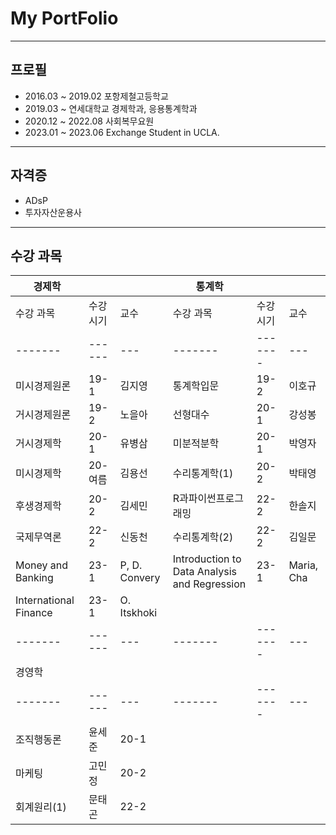 # My PortFolio

---

## 프로필

* 2016.03 ~ 2019.02 포항제철고등학교  
* 2019.03 ~ 연세대학교 경제학과, 응용통계학과  
* 2020.12 ~ 2022.08 사회복무요원  
* 2023.01 ~ 2023.06 Exchange Student in UCLA.

---

## 자격증

* ADsP
* 투자자산운용사

---

## 수강 과목

| 경제학    |        |     | 통계학   |         |     |
| ------- | ------ | --- | ------- | ------- | --- |
| 수강 과목 | 수강 시기 | 교수 | 수강 과목 | 수강 시기 | 교수 |
| ------- | ------ | --- | ------- | ------- | --- |
| 미시경제원론 | 19-1 | 김지영 | 통계학입문 | 19-2 | 이호규 |
| 거시경제원론 | 19-2 | 노을아 | 선형대수 | 20-1 | 강성봉 |
| 거시경제학 | 20-1 | 유병삼 | 미분적분학 | 20-1 | 박영자 |
| 미시경제학 | 20-여름 | 김용선 | 수리통계학(1) | 20-2 | 박태영 |
| 후생경제학 | 20-2 | 김세민 | R과파이썬프로그래밍 | 22-2 | 한솔지 |
| 국제무역론 | 22-2 | 신동천 | 수리통계학(2) | 22-2 | 김일문 |
| Money and Banking | 23-1 | P, D. Convery | Introduction to Data Analysis and Regression | 23-1 | Maria, Cha |
| International Finance | 23-1 | O. Itskhoki | 
| ------- | ------ | --- | ------- | ------- | --- |
| 경영학   |         |     |
| ------- | ------ | --- | ------- | ------- | --- |
| 조직행동론 | 윤세준 | 20-1 |
| 마케팅 | 고민정 | 20-2 |
| 회계원리(1) | 문태곤 | 22-2 |


